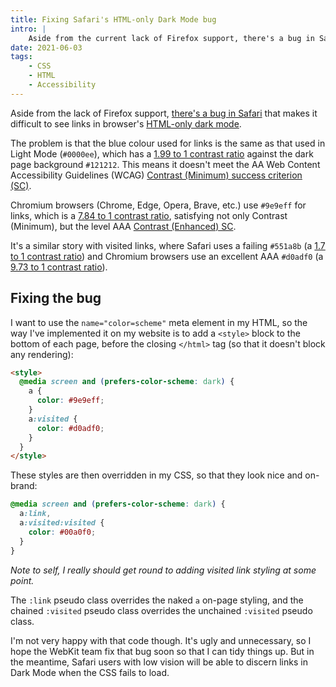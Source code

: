 ```yaml
---
title: Fixing Safari's HTML-only Dark Mode bug
intro: |
    Aside from the current lack of Firefox support, there's a bug in Safari.
date: 2021-06-03
tags:
    - CSS
    - HTML
    - Accessibility
---
```


Aside from the lack of Firefox support, [there's a bug in Safari](https://bugs.webkit.org/show_bug.cgi?id=209851) that makes it difficult to see links in browser's [HTML-only dark mode](/blog/html-only-dark-mode).

The problem is that the blue colour used for links is the same as that used in Light Mode (`#0000ee`), which has a [1.99 to 1 contrast ratio](https://webaim.org/resources/contrastchecker/?fcolor=0000EE&bcolor=121212) against the dark page background `#121212`. This means it doesn't meet the AA Web Content Accessibility Guidelines (WCAG) [Contrast (Minimum) success criterion (SC)](https://www.w3.org/TR/WCAG21/#contrast-minimum).

Chromium browsers (Chrome, Edge, Opera, Brave, etc.) use `#9e9eff` for links, which is a [7.84 to 1 contrast ratio](https://webaim.org/resources/contrastchecker/?fcolor=9E9EFF&bcolor=121212), satisfying not only Contrast (Minimum), but the level AAA [Contrast (Enhanced) SC](https://www.w3.org/TR/WCAG21/#contrast-enhanced).

It's a similar story with visited links, where Safari uses a failing `#551a8b` (a [1.7 to 1 contrast ratio](https://webaim.org/resources/contrastchecker/?fcolor=551A8B&bcolor=121212)) and Chromium browsers use an excellent AAA `#d0adf0` (a [9.73 to 1 contrast ratio](https://webaim.org/resources/contrastchecker/?fcolor=D0ADF0&bcolor=121212)).


## Fixing the bug

I want to use the `name="color=scheme"` meta element in my HTML, so the way I've implemented it on my website is to add a `<style>` block to the bottom of each page, before the closing `</html>` tag (so that it doesn't block any rendering):

```html
<style>
  @media screen and (prefers-color-scheme: dark) {
    a {
      color: #9e9eff;
    }
    a:visited {
      color: #d0adf0;
    }
  }
</style>
```

These styles are then overridden in my CSS, so that they look nice and on-brand:

```css
@media screen and (prefers-color-scheme: dark) {
  a:link,
  a:visited:visited {
    color: #00a0f0;
  }
}
```

<i>Note to self, I really should get round to adding visited link styling at some point.</i>

The `:link` pseudo class overrides the naked `a` on-page styling, and the chained `:visited` pseudo class overrides the unchained `:visited` pseudo class.

I'm not very happy with that code though. It's ugly and unnecessary, so I hope the WebKit team fix that bug soon so that I can tidy things up. But in the meantime, Safari users with low vision will be able to discern links in Dark Mode when the CSS fails to load.

